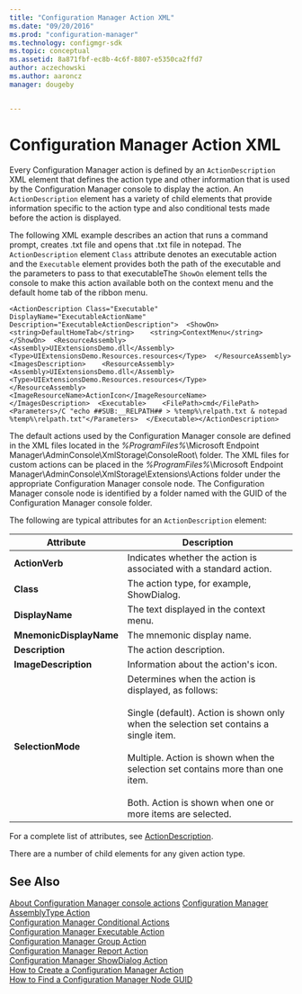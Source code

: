```yaml
---
title: "Configuration Manager Action XML"
ms.date: "09/20/2016"
ms.prod: "configuration-manager"
ms.technology: configmgr-sdk
ms.topic: conceptual
ms.assetid: 8a871fbf-ec8b-4c6f-8807-e5350ca2ffd7
author: aczechowski
ms.author: aaroncz
manager: dougeby


---
```

# Configuration Manager Action XML
Every Configuration Manager action is defined by an `ActionDescription` XML element that defines the action type and other information that is used by the Configuration Manager console to display the action. An `ActionDescription` element has a variety of child elements that provide information specific to the action type and also conditional tests made before the action is displayed.  

 The following XML example describes an action that runs a command prompt, creates .txt file and opens that .txt file in notepad. The `ActionDescription` element `Class` attribute denotes an executable action and the `Executable` element provides both the  path of the executable and the parameters to pass to that executableThe `ShowOn` element tells the console to make this action available both on the context menu and the default home tab of the ribbon menu.  

```  
<ActionDescription Class="Executable" DisplayName="ExecutableActionName" Description="ExecutableActionDescription">  <ShowOn>    <string>DefaultHomeTab</string>    <string>ContextMenu</string>  </ShowOn>  <ResourceAssembly>    <Assembly>UIExtensionsDemo.dll</Assembly>    <Type>UIExtensionsDemo.Resources.resources</Type>  </ResourceAssembly>  <ImagesDescription>    <ResourceAssembly>      <Assembly>UIExtensionsDemo.dll</Assembly>      <Type>UIExtensionsDemo.Resources.resources</Type>    </ResourceAssembly>    <ImageResourceName>ActionIcon</ImageResourceName>  </ImagesDescription>  <Executable>    <FilePath>cmd</FilePath>    <Parameters>/C "echo ##SUB:__RELPATH## > %temp%\relpath.txt & notepad %temp%\relpath.txt"</Parameters>  </Executable></ActionDescription>  
```  

 The default actions used by the Configuration Manager console are defined in the XML files located in the *%ProgramFiles%*\Microsoft Endpoint Manager\AdminConsole\XmlStorage\ConsoleRoot\ folder. The XML files for custom actions can be placed in the *%ProgramFiles%*\Microsoft Endpoint Manager\AdminConsole\XmlStorage\Extensions\Actions folder under the appropriate Configuration Manager console node. The Configuration Manager console node is identified by a folder named with the GUID of the Configuration Manager console folder.  

 The following are typical attributes for an `ActionDescription` element:  

|Attribute|Description|  
|---------------|-----------------|  
|**ActionVerb**|Indicates whether the action is associated with a standard action.|  
|**Class**|The action type, for example, ShowDialog.|  
|**DisplayName**|The text displayed in the context menu.|  
|**MnemonicDisplayName**|The mnemonic display name.|  
|**Description**|The action description.|  
|**ImageDescription**|Information about the action's icon.|  
|**SelectionMode**|Determines when the action is displayed, as follows:<br /><br /> Single (default). Action is shown only when the selection set contains a single item.<br /><br /> Multiple. Action is shown when the selection set contains more than one item.<br /><br /> Both. Action is shown when one or more items are selected.|  

 For a complete list of attributes, see [ActionDescription](/previous-versions/system-center/developer/cc147252(v=msdn.10)).  

 There are a number of child elements for any given action type.  

## See Also  
[About Configuration Manager console actions](configuration-manager-actions.md)
 [Configuration Manager AssemblyType Action](../../../../develop/core/servers/console/assemblytype-action.md)   
 [Configuration Manager Conditional Actions](../../../../develop/core/servers/console/conditional-actions.md)   
 [Configuration Manager Executable Action](../../../../develop/core/servers/console/executable-action.md)   
 [Configuration Manager Group Action](../../../../develop/core/servers/console/group-action.md)   
 [Configuration Manager Report Action](../../../../develop/core/servers/console/report-action.md)   
 [Configuration Manager ShowDialog Action](../../../../develop/core/servers/console/showdialog-action.md)   
 [How to Create a Configuration Manager Action](../../../../develop/core/servers/console/how-to-create-a-configuration-manager-action.md)   
 [How to Find a Configuration Manager Node GUID](../../../../develop/core/servers/console/how-to-find-a-configuration-manager-console-node-guid.md)